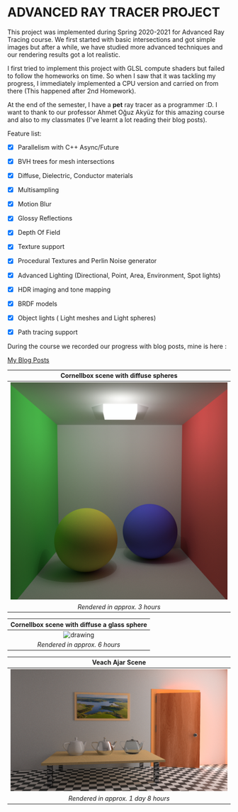 # ADVANCED RAY TRACER PROJECT

This project was implemented during Spring 2020-2021 for Advanced Ray Tracing course. We first started with basic intersections and got simple images but after a while, we have studied more advanced techniques and our rendering results got a lot realistic.

I first tried to implement this project with GLSL compute shaders but failed to follow the homeworks on time. So when I saw that it was tackling my progress, I immediately implemented a CPU version and carried on from there (This happened after 2nd Homework).

At the end of the semester, I have a **pet** ray tracer as a programmer :D. I want to thank to our professor Ahmet Oğuz Akyüz for this amazing course and also to my classmates (I've learnt a lot reading their blog posts).

Feature list:

- [x] Parallelism with C++ Async/Future
- [x] BVH trees for mesh intersections
- [x] Diffuse, Dielectric, Conductor materials
- [x] Multisampling
- [x] Motion Blur
- [x] Glossy Reflections
- [x] Depth Of Field
- [x] Texture support
- [x] Procedural Textures and Perlin Noise generator
- [x] Advanced Lighting (Directional, Point, Area, Environment, Spot lights)
- [x] HDR imaging and tone mapping
- [x] BRDF models
- [x] Object lights ( Light meshes and Light spheres)   
- [x] Path tracing support



During the course we recorded our progress with blog posts, mine is here : 

[My Blog Posts](https://erendere.wordpress.com/2021/05/15/raytracing-revisited/ "Eren Dere's blog")

| **Cornellbox scene with diffuse spheres** |
|:--:|
|<img src="images/pathTracing/diffusePathTracing.jpg" alt="drawing" width="800"/>|
| *Rendered in approx. 3 hours* |

| **Cornellbox scene with diffuse a glass sphere** |
|:--:|
|<img src="images/pathTracing/glass_next_importance_russian_tonemapped.png" alt="drawing" width="800"/>|
| *Rendered in approx. 6 hours* |

| **Veach Ajar Scene** |
|:--:|
|<img src="images/pathTracing/veachAjarPathTraced.png" alt="drawing" width="800"/>|
| *Rendered in approx. 1 day 8 hours* |





